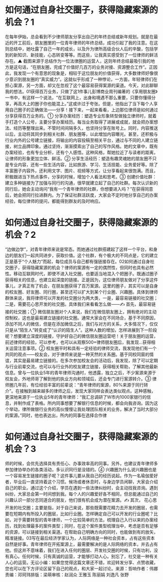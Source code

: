 # 如何通过自身社交圈子，获得隐藏案源的机会？1

在每年伊始，总会看到不少律师朋友分享出自己的年终总结或新年规划。就是在最近的开工前后，朋友圈里的一位青年律师的年终总结，成功引起了我的注意。在这则总结中，她吐露了自己一年的成长，以及升为律所高级合伙人后的辛酸，包括学到的新知识、新技能，心态转变等等。而这些，让我真实感受到了一位律师的鲜活存在。▲ 截图来源于总结作为一位法律圈的运营人，这则年终总结最吸引我的地方是这句话，“在朋友圈，完成了价值好几百万的业务对接、资源整合工作”。正因此，我发现一个有意思的现象是，相较于这位朋友的价值获得，大多数律师好像很少意识到朋友圈的“真实威力”。这就似乎形成了一种悖论，一方面，年轻律师们在担心案源，另一方面，却又在忽视了这个最容易获得案源的渠道。今天，对此聊聊我的想法。01获得百万业务，只做了这1件事儿彭博商业周刊编著的《享用朋友圈》一书中，有这样一个说法，“在互联网上，出身和境遇不那么重要，只要你懂得分享，再高大上的圈子你也能混上。”这或许过于夸张。但是，他指出了当下每个人享用自己圈子的正确做法——分享！接下来，一起来看看，上边那位律师是如何通过分享获得百万业务的。① 分享办案经历：塑造专业形象转型做独立律师时，就着手打造个人公号，主要分享办案经历。每当业务取得了进展或成就，就会把办案想法、经历等整理出来。不管时间间隔多久，也坚持分享在账号上。同时，内容推送以后，主动将其同步到相关社群、朋友圈等，以此增加内容曝光。甚至，还积极与行业内外的公号建立链接，将输出的内容投稿至相关平台，通过与不同的人建立链接，树立品牌印象。通过坚持，渐渐摸索出了自己的写作风格。她的文章中，既有办案经验，也有专业分析，还有个人感悟。这种风格，帮她拉近了与读者的距离，让律师的形象更加立体、鲜活。② 分享生活经历：塑造有趣灵魂她的朋友圈不只是专业内容，还有一些生活内容，比如旅游、学习、生活技能、业务爱好等。除了丰富圈子内容外，还利用文字、图片、视频等方式，让分享看起来很饱满。而且，积极跟进当下热点事件，分享的时候，增加个人看法和思考。③ 创建价值社群：建立多种链接为了加强与同行的沟通，很早就建立起了自己的社群。每次认识新的同行后，她会主动询问“我有一个青年律师的社群，你想要进入吗？”在获得同意后，她会把同行拉进群内。为了保证社群活跃度，大家会不定时地分享自己的办案经验，每位律师的提问，都能得到群友的及时响应。

# 如何通过自身社交圈子，获得隐藏案源的机会？2

“边做边学”，对青年律师来说是常态。而她通过社群搭建起了这样一个平台，和身边的朋友们一起共同进步，获取价值。这个社群，有个极大的不同点是，它的建立正是基于“个人魅力”而起，每位成员与自己都有强链接存在。02如何通过自身社交圈子，获得隐藏案源的机会？律师的案源有一定的偶然性，但同时也具有必然性。移动互联网时代，即使不进入社交圈，也要适当地混入个把圈子。既通过圈子获得相关的信息，也建立起深度的链接。正是因为，这位律师朋友做对了分享这件事儿，才真正有了机会，在朋友圈获得了百万案源。这里的圈子，其实可以是自身的校友圈、好友圈、同行圈，甚至还可以扩大到某个行业圈、兴趣圈。具体到律师群体来说，我将律师可以开发的社交圈分为两大类，一是，最容易链接的社交圈；二是，需要花心思开发的社交圈。具体我们来看看怎么做——✍ 首先，最容易链接的社交圈；① 微信朋友圈对个人来说，我们在微信朋友圈上，拥有绝对的主动控制权，这也是最易建立链接的社交圈。通常大家会在不同场合，基于不同原因，添加不同人的微信，但是在添加微信之后，我们与对方的关系，大多情况下，仅仅只是从“陌生人”转变成了“认识的陌生人”。这种人数的增加，怎样进展到下一阶段呢？想要建立深度的链接，守护好自己的微信朋友圈运营吧！关于朋友圈的运营，前述律师的经验，可以参考，也可以从观察500+律师朋友圈后，我发现…获得相关运营注意事项。② 校友圈平时和具有一定经验的律师交流，我发现他们有一个共同的观点——校友会，对于律师来说是一种天然的关系圈。基于同校同窗的情谊，其实是最易建立链接的。在多次参加校友会的活动后，我发现，除了可以定期与行业前辈交流，也可以与行业外的校友建立链接，获得相关帮助，了解其他最新信息。曾与一位执业5年的青年律师沟通时，他透露，独立之后，不少案源来源于校友会，外地师哥了解到他的执业方向和领域后，还会专门进行案源转介。③ 律师圈几年前，有位经验丰富的前辈说：“青年律师的案源，80%来源于同行转介”。在接触到越来越多的律师之后，发现大家同样会表达类似观点。这种感触，更深地来源于一位执业5年的青年律师：“我汇总调研了W市内1000家银行的信息，并制作成了表格。所内同事想要了解银行信息的时候，都会向我咨询。因为这个举动，律所做银行业务的高伙慢慢让我处理团队相关的业务，解决了当时大部分的案源。”同时，他也表达出，所内的同事在选择合作律

# 如何通过自身社交圈子，获得隐藏案源的机会？3

师的时候，会优先选择具有责任心、办事效率高的同事。另外，也建议青年律师多参加律协举办的各类活动，多认识同行是没错的。④ 兴趣圈为什么说兴趣圈也是一个容易发生链接的圈子呢？这件事儿要从我自己的经历说起。作为一名瑜伽爱好者，毕业后一直坚持着这个习惯。候场或者休息时，与身边学员闲聊，大家会介绍自己的职业。通过这个介绍，学员在遇到一些法律纠纷时，会主动找我咨询。遇到纠纷，大家总会第一时间想到我。每个人的兴趣爱好各不相同，但总能通过自己的兴趣认识一部分志同道合的朋友，他们很有机会成为潜在案源。✍ 其次， 花心思开发的社交圈；主要是指，对于自己来说，那些既需要花精力去开发的圈层，也需要在短期内有所投入的圈层，比如行业圈。怎样确定自己可以开发的行业圈呢？比如，对于需要转型的青年律师，一个比较简单的方法，梳理自己入行以来的办案经历，找到处理最多的案件类型；同时，在这个案件类型梳理当中，考虑是否有足够的资源，可以链接到相关渠道。在帮助自己明确方向的同时，也能做到有的放矢，精准链接。03写在最后经济学家认为，人际网络是一种社会资本，占有这些资本自然是好事。青年律师在开拓案源上，最需要解决的是人际网络的资本，并去占有他。但这并不意味着，我们在进入任何的圏层、开发社交圈的时候，只有功利，没有真心。任何时候，只有真诚的运营，才能够打动人心。别忘了，社交是一种有关人心的运营。无讼小编：如果您觉得这篇文章还不错，欢迎转发分享、点赞收藏，您也可以在下方评论区留下自己的观点，和大家一起讨论。来源：哲响作者：伟娜责编：邓珂玮排版：梁萌审核：赵润众 王雅玉 陈丽娟 刘逸凡 张野

